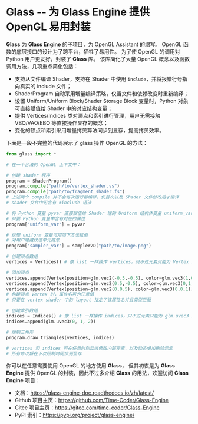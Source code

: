 # Glass -- 为 Glass Engine 提供 OpenGL 易用封装

**Glass** 为 **Glass Engine** 的子项目，为 OpenGL Assistant 的缩写。
OpenGL 函数的底层接口的设计为了跨平台，牺牲了易用性。
为了使 OpenGL 的调用对 Python 用户更友好，封装了 **Glass** 库。
该库简化了大量 OpenGL 概念以及函数调用方法，几项重点简化包括：

* 支持从文件编译 Shader，支持在 Shader 中使用 ``include``，并将报错行号指向真实的 include 文件；
* ShaderProgram 自动采用增量编译策略，仅当文件和依赖改变时重新编译；
* 设置 Uniform/Uniform Block/Shader Storage Block 变量时，Python 对象可直接赋值给 Shader 中的对应结构变量；
* 提供 Vertices/Indices 类对顶点和索引进行管理，用户无需接触 VBO/VAO/EBO 等直接操作显存的概念；
* 变化的顶点和索引采用增量拷贝算法同步到显存，提高拷贝效率。

下面是一段不完整的代码展示了 glass 操作 OpenGL 的方法：

```python
from glass import *

# 在一个合法的 OpenGL 上下文中：

# 创建 shader 程序
program = ShaderProgram()
program.compile("path/to/vertex_shader.vs")
program.compile("path/to/fragment_shader.fs")
# 上述两个 compile 并不会每次运行都编译，仅首次以及 Shader 文件修改后才编译
# shader 文件中可含有 #include 语法

# 将 Python 变量 pyvar 直接赋值给 Shader 端的 Uniform 结构体变量 uniform_var
# 只要 Python 变量中含有对应的属性
program["uniform_var"] = pyvar

# 纹理 uniform 变量可用如下方法赋值
# 对用户隐藏纹理单元概念
program["sampler_var"] = sampler2D("path/to/image.png")

# 创建顶点数组
vertices = Vertices() # 像 list 一样操作 vertices，只不过元素只能为 Vertex 类型

# 添加顶点
vertices.append(Vertex(position=glm.vec2(-0.5,-0.5), color=glm.vec3(1,0,0)))
vertices.append(Vertex(position=glm.vec2(0.5,-0.5), color=glm.vec3(0,1,0)))
vertices.append(Vertex(position=glm.vec2(0,0.5), color=glm.vec3(0,0,1)))
# 构建顶点 Vertex 时，属性名可为任意值
# 只要在 vertex shader 中的 layout 指定了该属性名并且类型匹配

# 创建索引数组
indices = Indices() # 像 list 一样操作 indices，只不过元素只能为 glm.uvec3 类型
indices.append(glm.uvec3(0, 1, 2))

# 绘制三角形
program.draw_triangles(vertices, indices)

# vertices 和 indices 可在任意时刻动态修改内部元素，以及动态增加删除元素
# 所有修改将在下次绘制时同步到显存
```

你可以在任意需要使用 OpenGL 的地方使用 **Glass**，
但其初衷是为 **Glass Engine** 提供 OpenGL 的封装，因此不过多介绍 **Glass** 的用法，欢迎访问 **Glass Engine** 项目：

* 文档：<https://glass-engine-doc.readthedocs.io/zh/latest/>
* Github 项目主页：<https://github.com/Time-Coder/Glass-Engine>
* Gitee 项目主页：<https://gitee.com/time-coder/Glass-Engine>
* PyPI 索引：<https://pypi.org/project/glass-engine/>

